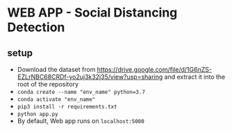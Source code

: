 # WEB APP - Social Distancing Detection

## setup

- Download the dataset from https://drive.google.com/file/d/1G6nZS-EZLrNBC68CRDf-yo2uj3k32j35/view?usp=sharing and extract it into the root of the repository
- `conda create --name "env_name" python=3.7`
- `conda activate "env_name"`
- `pip3 install -r requirements.txt`
- `python app.py`
- By default, Web app runs on `localhost:5000`
